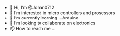 - 👋 Hi, I’m @Johan0712
- 👀 I’m interested in micro controllers and prosessors
- 🌱 I’m currently learning ...Arduino
- 💞️ I’m looking to collaborate on electronics
- 📫 How to reach me ...

<!---
Johan0712/Johan0712 is a ✨ special ✨ repository because its `README.md` (this file) appears on your GitHub profile.
You can click the Preview link to take a look at your changes.
--->
